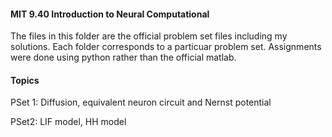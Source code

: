 #### MIT 9.40 Introduction to Neural Computational

The files in this folder are the official problem set files including my solutions. Each folder corresponds to a particuar problem set.  Assignments were done using python rather than the official matlab.

#### Topics

PSet 1: Diffusion, equivalent neuron circuit and Nernst potential

PSet2: LIF model, HH model

